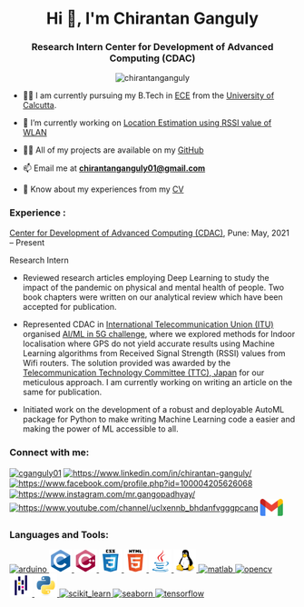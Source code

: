 <h1 align="center">Hi 👋, I'm Chirantan Ganguly</h1>
<h3 align="center">Research Intern Center for Development of Advanced Computing (CDAC)</h3>

<p align="center"> <img src="https://komarev.com/ghpvc/?username=ChirantanGanguly&label=Profile%20views&color=0e75b6&style=flat" alt="chirantanganguly" /> </p>


- 👨‍🎓 I am currently pursuing my B.Tech in [ECE](https://www.caluniv.ac.in/academic/rpe.html) from the [University of Calcutta](https://www.caluniv.ac.in/). 
  
- 🔭 I’m currently working on [Location Estimation using RSSI value of WLAN](https://github.com/ITU-AI-ML-in-5G-Challenge/CLAMP-ML5G-PS-016)

- 👨‍💻 All of my projects are available on my [GitHub](https://github.com/ChirantanGanguly)

- 📫 Email me at **chirantanganguly01@gmail.com**

- 📄 Know about my experiences from my [CV](https://chirantanganguly.github.io/)

<h3 align="left">Experience :</h3>

[Center for Development of Advanced Computing (CDAC)](https://www.cdac.in/), Pune: May, 2021 – Present

Research Intern

- Reviewed research articles employing Deep Learning to study the impact of the pandemic on physical and mental health of people. Two book chapters were written on our analytical review which have been accepted for publication.

- Represented CDAC in [International Telecommunication Union (ITU)](https://www.itu.int/en/Pages/default.aspx) organised [AI/ML in 5G challenge](https://aiforgood.itu.int/about/aiml-in-5g-challenge/), where we explored methods for Indoor localisation where GPS do not yield accurate results using Machine Learning algorithms from Received Signal Strength (RSSI) values from Wifi routers. The solution provided was awarded by the [Telecommunication Technology Committee (TTC), Japan](https://www.ttc.or.jp/e) for our meticulous approach. I am currently working on writing an article on the same for publication.

- Initiated work on the development of a robust and deployable AutoML package for Python to make writing Machine Learning code a easier and making the power of ML  accessible to all.



<h3 align="left">Connect with me:</h3>
<p align="left">
<a href="https://twitter.com/CGanguly01" target="blank"><img align="center" src="https://raw.githubusercontent.com/rahuldkjain/github-profile-readme-generator/master/src/images/icons/Social/twitter.svg" alt="cganguly01" height="30" width="40" /></a>
<a href="https://www.linkedin.com/in/chirantan-ganguly/" target="blank"><img align="center" src="https://raw.githubusercontent.com/rahuldkjain/github-profile-readme-generator/master/src/images/icons/Social/linked-in-alt.svg" alt="https://www.linkedin.com/in/chirantan-ganguly/" height="30" width="40" /></a>
<a href="https://www.facebook.com/profile.php?id=100004205626068" target="blank"><img align="center" src="https://raw.githubusercontent.com/rahuldkjain/github-profile-readme-generator/master/src/images/icons/Social/facebook.svg" alt="https://www.facebook.com/profile.php?id=100004205626068" height="30" width="40" /></a>
<a href="https://instagram.com/mr.gangopadhyay/" target="blank"><img align="center" src="https://raw.githubusercontent.com/rahuldkjain/github-profile-readme-generator/master/src/images/icons/Social/instagram.svg" alt="https://www.instagram.com/mr.gangopadhyay/" height="30" width="40" /></a>
<a href="https://www.youtube.com/channel/uclxennb_bhdanfvgggpcanq" target="blank"><img align="center" src="https://raw.githubusercontent.com/rahuldkjain/github-profile-readme-generator/master/src/images/icons/Social/youtube.svg" alt="https://www.youtube.com/channel/uclxennb_bhdanfvgggpcanq" height="30" width="40" /></a>
<a href="mailto:chirantanganguly01@gmail.com" target="blank"><img align="center" src="https://github.com/ChirantanGanguly/ChirantanGanguly/blob/main/gmail%20thumb.png" height="30" width="40" /></a>
</p>

<h3 align="left">Languages and Tools:</h3>
<p align="left"> <a href="https://www.arduino.cc/" target="_blank" rel="noreferrer"> <img src="https://cdn.worldvectorlogo.com/logos/arduino-1.svg" alt="arduino" width="40" height="40"/> </a> <a href="https://www.cprogramming.com/" target="_blank" rel="noreferrer"> <img src="https://raw.githubusercontent.com/devicons/devicon/master/icons/c/c-original.svg" alt="c" width="40" height="40"/> </a> <a href="https://www.w3schools.com/cpp/" target="_blank" rel="noreferrer"> <img src="https://raw.githubusercontent.com/devicons/devicon/master/icons/cplusplus/cplusplus-original.svg" alt="cplusplus" width="40" height="40"/> </a> <a href="https://www.w3schools.com/css/" target="_blank" rel="noreferrer"> <img src="https://raw.githubusercontent.com/devicons/devicon/master/icons/css3/css3-original-wordmark.svg" alt="css3" width="40" height="40"/> </a> <a href="https://www.w3.org/html/" target="_blank" rel="noreferrer"> <img src="https://raw.githubusercontent.com/devicons/devicon/master/icons/html5/html5-original-wordmark.svg" alt="html5" width="40" height="40"/> </a> <a href="https://www.java.com" target="_blank" rel="noreferrer"> <img src="https://raw.githubusercontent.com/devicons/devicon/master/icons/java/java-original.svg" alt="java" width="40" height="40"/> </a> <a href="https://www.linux.org/" target="_blank" rel="noreferrer"> <img src="https://raw.githubusercontent.com/devicons/devicon/master/icons/linux/linux-original.svg" alt="linux" width="40" height="40"/> </a> <a href="https://www.mathworks.com/" target="_blank" rel="noreferrer"> <img src="https://upload.wikimedia.org/wikipedia/commons/2/21/Matlab_Logo.png" alt="matlab" width="40" height="40"/> </a> <a href="https://opencv.org/" target="_blank" rel="noreferrer"> <img src="https://www.vectorlogo.zone/logos/opencv/opencv-icon.svg" alt="opencv" width="40" height="40"/> </a> <a href="https://pandas.pydata.org/" target="_blank" rel="noreferrer"> <img src="https://raw.githubusercontent.com/devicons/devicon/2ae2a900d2f041da66e950e4d48052658d850630/icons/pandas/pandas-original.svg" alt="pandas" width="40" height="40"/> </a> <a href="https://www.python.org" target="_blank" rel="noreferrer"> <img src="https://raw.githubusercontent.com/devicons/devicon/master/icons/python/python-original.svg" alt="python" width="40" height="40"/> </a> <a href="https://scikit-learn.org/" target="_blank" rel="noreferrer"> <img src="https://upload.wikimedia.org/wikipedia/commons/0/05/Scikit_learn_logo_small.svg" alt="scikit_learn" width="40" height="40"/> </a> <a href="https://seaborn.pydata.org/" target="_blank" rel="noreferrer"> <img src="https://seaborn.pydata.org/_images/logo-mark-lightbg.svg" alt="seaborn" width="40" height="40"/> </a> <a href="https://www.tensorflow.org" target="_blank" rel="noreferrer"> <img src="https://www.vectorlogo.zone/logos/tensorflow/tensorflow-icon.svg" alt="tensorflow" width="40" height="40"/> </a> </p>
